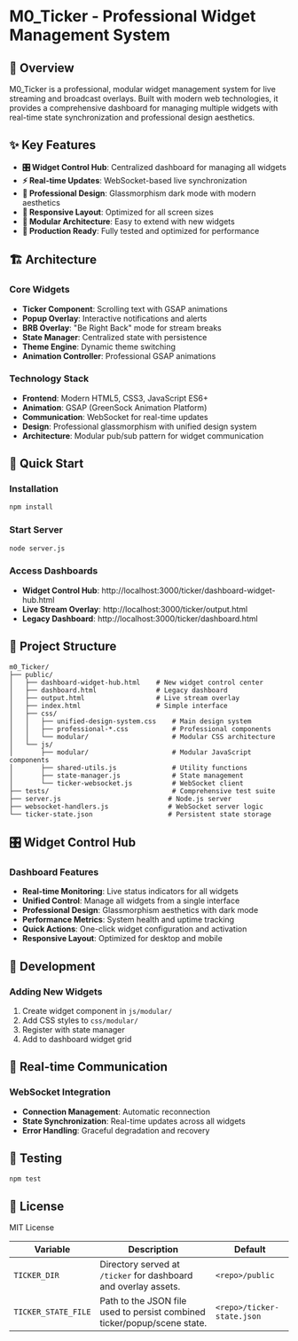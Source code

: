 # M0_Ticker - Professional Widget Management System

## 🎯 Overview
M0_Ticker is a professional, modular widget management system for live streaming and broadcast overlays. Built with modern web technologies, it provides a comprehensive dashboard for managing multiple widgets with real-time state synchronization and professional design aesthetics.

## ✨ Key Features
- **🎛️ Widget Control Hub**: Centralized dashboard for managing all widgets
- **⚡ Real-time Updates**: WebSocket-based live synchronization
- **🎨 Professional Design**: Glassmorphism dark mode with modern aesthetics
- **📱 Responsive Layout**: Optimized for all screen sizes
- **🔧 Modular Architecture**: Easy to extend with new widgets
- **🚀 Production Ready**: Fully tested and optimized for performance

## 🏗️ Architecture

### Core Widgets
- **Ticker Component**: Scrolling text with GSAP animations
- **Popup Overlay**: Interactive notifications and alerts
- **BRB Overlay**: "Be Right Back" mode for stream breaks
- **State Manager**: Centralized state with persistence
- **Theme Engine**: Dynamic theme switching
- **Animation Controller**: Professional GSAP animations

### Technology Stack
- **Frontend**: Modern HTML5, CSS3, JavaScript ES6+
- **Animation**: GSAP (GreenSock Animation Platform)
- **Communication**: WebSocket for real-time updates
- **Design**: Professional glassmorphism with unified design system
- **Architecture**: Modular pub/sub pattern for widget communication

## 🚀 Quick Start

### Installation
```bash
npm install
```

### Start Server
```bash
node server.js
```

### Access Dashboards
- **Widget Control Hub**: http://localhost:3000/ticker/dashboard-widget-hub.html
- **Live Stream Overlay**: http://localhost:3000/ticker/output.html
- **Legacy Dashboard**: http://localhost:3000/ticker/dashboard.html

## 📁 Project Structure

```
m0_Ticker/
├── public/
│   ├── dashboard-widget-hub.html    # New widget control center
│   ├── dashboard.html               # Legacy dashboard
│   ├── output.html                  # Live stream overlay
│   ├── index.html                   # Simple interface
│   ├── css/
│   │   ├── unified-design-system.css    # Main design system
│   │   ├── professional-*.css           # Professional components
│   │   └── modular/                     # Modular CSS architecture
│   └── js/
│       ├── modular/                     # Modular JavaScript components
│       ├── shared-utils.js              # Utility functions
│       ├── state-manager.js             # State management
│       └── ticker-websocket.js          # WebSocket client
├── tests/                               # Comprehensive test suite
├── server.js                           # Node.js server
├── websocket-handlers.js               # WebSocket server logic
└── ticker-state.json                   # Persistent state storage
```

## 🎛️ Widget Control Hub

### Dashboard Features
- **Real-time Monitoring**: Live status indicators for all widgets
- **Unified Control**: Manage all widgets from a single interface
- **Professional Design**: Glassmorphism aesthetics with dark mode
- **Performance Metrics**: System health and uptime tracking
- **Quick Actions**: One-click widget configuration and activation
- **Responsive Layout**: Optimized for desktop and mobile

## 🔧 Development

### Adding New Widgets
1. Create widget component in `js/modular/`
2. Add CSS styles to `css/modular/`
3. Register with state manager
4. Add to dashboard widget grid

## 📡 Real-time Communication

### WebSocket Integration
- **Connection Management**: Automatic reconnection
- **State Synchronization**: Real-time updates across all widgets
- **Error Handling**: Graceful degradation and recovery

## 🧪 Testing
```bash
npm test
```

## 📄 License
MIT License

| Variable | Description | Default |
| --- | --- | --- |
| `TICKER_DIR` | Directory served at `/ticker` for dashboard and overlay assets. | `<repo>/public` |
| `TICKER_STATE_FILE` | Path to the JSON file used to persist combined ticker/popup/scene state. | `<repo>/ticker-state.json` |

